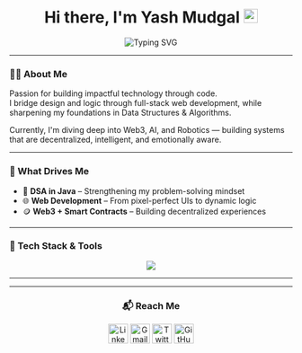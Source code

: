<h1 align="center">Hi there, I'm Yash Mudgal <img src="https://raw.githubusercontent.com/Tarikul-Islam-Anik/Animated-Fluent-Emojis/master/Emojis/Smilies/Beaming%20Face%20with%20Smiling%20Eyes.png" alt="Beaming Face with Smiling Eyes" width="25" height="25" /></h1>

<p align="center">
  <img src="https://readme-typing-svg.demolab.com?font=Fira+Code&size=26&pause=1000&color=00FFAC&center=true&vCenter=true&width=650&lines=Crafting+the+Web+with+Logic+and+Design.;DSA+Practitioner+%7C+Future-Tech+Explorer.;I+buil+systems+that+connect+and+evolve." alt="Typing SVG" />
</p>



---

### 👨‍💻 About Me

Passion for building impactful technology through code.  
I bridge design and logic through full-stack web development, while sharpening my foundations in Data Structures & Algorithms.  

Currently, I'm diving deep into Web3, AI, and Robotics — building systems that are decentralized, intelligent, and emotionally aware.

---

### 🌟 What Drives Me
- 🔎 **DSA in Java** – Strengthening my problem-solving mindset
- 🌐 **Web Development** – From pixel-perfect UIs to dynamic logic
- 🪙 **Web3 + Smart Contracts** – Building decentralized experiences

---

### 🧩 Tech Stack & Tools

<p align="center">
  <img src="https://skillicons.dev/icons?i=html,css,js,java,python,react,nodejs,solidity,git,github,figma,linux,vscode&theme=light" />
</p>

---

<hr>

<h3 align="center">📬 Reach Me</h3>

<p align="center">
  <a href="https://www.linkedin.com/in/yash-mudgal-86a99234a/" target="_blank" style="text-decoration:none;">
    <img height="35" src="https://img.shields.io/badge/LinkedIn-blue?style=for-the-badge&logo=linkedin&logoColor=white" alt="LinkedIn" />
  </a>

  <a href="mailto:yashmudgal390@gmail.com" target="_blank" style="text-decoration:none;">
    <img height="35" src="https://img.shields.io/badge/Email-D14836?style=for-the-badge&logo=gmail&logoColor=white" alt="Gmail" />
  </a>

  <a href="https://x.com/yash_mudga61245" target="_blank" style="text-decoration:none;">
    <img height="35" src="https://img.shields.io/badge/X-%231DA1F2?style=for-the-badge&logo=twitter&logoColor=white" alt="Twitter / X" />
  </a>

  <a href="https://github.com/yashmudgal390" target="_blank" style="text-decoration:none;">
    <img height="35" src="https://img.shields.io/badge/GitHub-181717?style=for-the-badge&logo=github&logoColor=white" alt="GitHub" />
  </a>
</p>
